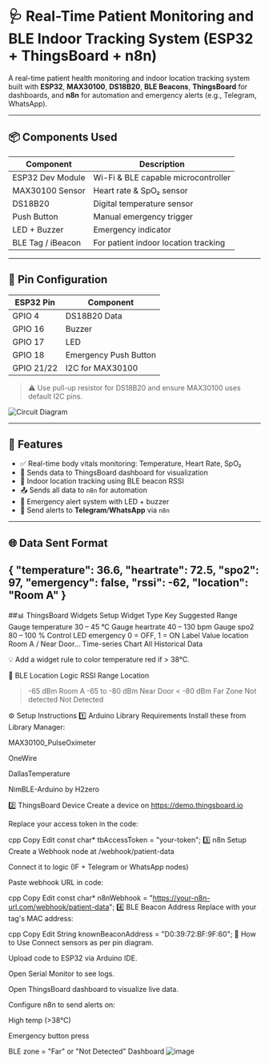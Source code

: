# 🩺 Real-Time Patient Monitoring and BLE Indoor Tracking System (ESP32 + ThingsBoard + n8n)

A real-time patient health monitoring and indoor location tracking system built with **ESP32**, **MAX30100**, **DS18B20**, **BLE Beacons**, **ThingsBoard** for dashboards, and **n8n** for automation and emergency alerts (e.g., Telegram, WhatsApp).

---

## 📦 Components Used

| Component                | Description                         |
|--------------------------|-------------------------------------|
| ESP32 Dev Module         | Wi-Fi & BLE capable microcontroller |
| MAX30100 Sensor          | Heart rate & SpO₂ sensor            |
| DS18B20                  | Digital temperature sensor          |
| Push Button              | Manual emergency trigger            |
| LED + Buzzer             | Emergency indicator                 |
| BLE Tag / iBeacon        | For patient indoor location tracking |

---

## 🔌 Pin Configuration

| ESP32 Pin  | Component             |
|------------|-----------------------|
| GPIO 4     | DS18B20 Data          |
| GPIO 16    | Buzzer                |
| GPIO 17    | LED                   |
| GPIO 18    | Emergency Push Button |
| GPIO 21/22 | I2C for MAX30100      |

> ⚠️ Use pull-up resistor for DS18B20 and ensure MAX30100 uses default I2C pins.

![Circuit Diagram](https://github.com/user-attachments/assets/1d3abc8a-7221-4e79-9d4e-4a6d090cbe96)

---

## 🧠 Features

- ✅ Real-time body vitals monitoring: Temperature, Heart Rate, SpO₂
- 🛜 Sends data to ThingsBoard dashboard for visualization
- 🧭 Indoor location tracking using BLE beacon RSSI
- 📤 Sends all data to `n8n` for automation
- 🚨 Emergency alert system with LED + buzzer
- 📲 Send alerts to **Telegram**/**WhatsApp** via `n8n`

---

## 🌐 Data Sent Format


{
  "temperature": 36.6,
  "heartrate": 72.5,
  "spo2": 97,
  "emergency": false,
  "rssi": -62,
  "location": "Room A"
}
---

##📊 ThingsBoard Widgets Setup
Widget Type	Key	Suggested Range
Gauge	temperature	30 – 45 °C
Gauge	heartrate	40 – 130 bpm
Gauge	spo2	80 – 100 %
Control LED	emergency	0 = OFF, 1 = ON
Label Value	location	Room A / Near Door...
Time-series Chart	All	Historical Data

💡 Add a widget rule to color temperature red if > 38°C.

🚦 BLE Location Logic
RSSI Range	Location
> -65 dBm	Room A
-65 to -80 dBm	Near Door
< -80 dBm	Far Zone
Not detected	Not Detected

⚙️ Setup Instructions
1️⃣ Arduino Library Requirements
Install these from Library Manager:

MAX30100_PulseOximeter

OneWire

DallasTemperature

NimBLE-Arduino by H2zero

2️⃣ ThingsBoard Device
Create a device on https://demo.thingsboard.io

Replace your access token in the code:

cpp
Copy
Edit
const char* tbAccessToken = "your-token";
3️⃣ n8n Setup
Create a Webhook node at /webhook/patient-data

Connect it to logic (IF + Telegram or WhatsApp nodes)

Paste webhook URL in code:

cpp
Copy
Edit
const char* n8nWebhook = "https://your-n8n-url.com/webhook/patient-data";
4️⃣ BLE Beacon Address
Replace with your tag's MAC address:

cpp
Copy
Edit
String knownBeaconAddress = "D0:39:72:BF:9F:60";
🚀 How to Use
Connect sensors as per pin diagram.

Upload code to ESP32 via Arduino IDE.

Open Serial Monitor to see logs.

Open ThingsBoard dashboard to visualize live data.

Configure n8n to send alerts on:

High temp (>38°C)

Emergency button press

BLE zone = "Far" or "Not Detected"
Dashboard
![image](https://github.com/user-attachments/assets/2df457f2-0666-483d-9e19-8e99bcc459e2)
